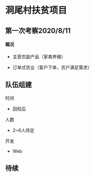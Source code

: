# 洞尾村扶贫项目

## 第一次考察2020/8/11

#### 概况

- 主营农副产品（家禽养殖）

- 订单式农业（客户下单，农户满足需求）

## 队伍组建

时间

- 回校后

人数

- 2~6人待定

开发

- Web

## 待续

